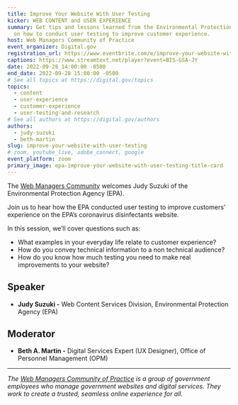 ```yaml
---
title: Improve Your Website With User Testing
kicker: WEB CONTENT and USER EXPERIENCE
summary: Get tips and lessons learned from the Environmental Protection Agency
  on how to conduct user testing to improve customer experience.
host: Web Managers Community of Practice
event_organizer: Digital.gov
registration_url: https://www.eventbrite.com/e/improve-your-website-with-user-testing-tickets-418122123527
captions: https://www.streamtext.net/player?event=BIS-GSA-JY
date: 2022-09-28 14:00:00 -0500
end_date: 2022-09-28 15:00:00 -0500
# See all topics at https://digital.gov/topics
topics:
  - content
  - user-experience
  - customer-experience
  - user-testing-and-research
# See all authors at https://digital.gov/authors
authors:
  - judy-suzuki
  - beth-martin
slug: improve-your-website-with-user-testing
# zoom, youtube_live, adobe_connect, google
event_platform: zoom
primary_image: epa-improve-your-website-with-user-testing-title-card
---
```

The [Web Managers Community](https://digital.gov/communities/web-content-managers/) welcomes Judy Suzuki of the Environmental Protection Agency (EPA).

Join us to hear how the EPA conducted user testing to improve customers' experience on the EPA’s coronavirus disinfectants website.

In this session, we’ll cover questions such as:

* What examples in your everyday life relate to customer experience?
* How do you convey technical information to a non technical audience?
* How do you know how much testing you need to make real improvements to your website?

## Speaker

* **Judy Suzuki -** Web Content Services Division, Environmental Protection Agency (EPA)

## Moderator

* **Beth A. Martin -** Digital Services Expert (UX Designer), Office of Personnel Management (OPM)

---

*The [Web Managers Community of Practice](https://digital.gov/communities/web-content-managers/) is a group of government employees who manage government websites and digital services. They work to create a trusted, seamless online experience for all.*